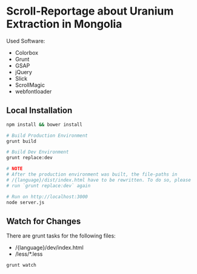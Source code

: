 # Scroll-Reportage about Uranium Extraction in Mongolia #

Used Software:
- Colorbox
- Grunt
- GSAP
- jQuery
- Slick
- ScrollMagic
- webfontloader

## Local Installation ##
```bash
npm install && bower install

# Build Production Environment
grunt build

# Build Dev Environment
grunt replace:dev

# NOTE
# After the production environment was built, the file-paths in
# /{language}/dist/index.html have to be rewritten. To do so, please
# run `grunt replace:dev` again

# Run on http://localhost:3000
node server.js
```

## Watch for Changes ##

There are grunt tasks for the following files:
- /{language}/dev/index.html
- /less/*.less

```bash
grunt watch
```
